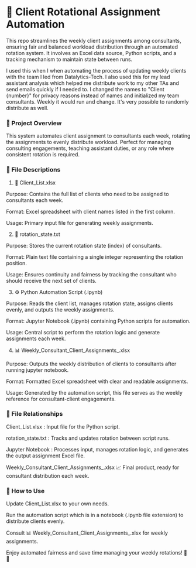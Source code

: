 # 📂 Client Rotational Assignment Automation

This repo streamlines the weekly client assignments among consultants, ensuring fair and balanced workload distribution through an automated rotation system. It involves an Excel data source, Python scripts, and a tracking mechanism to maintain state between runs.

I used this when I when automating the process of updating weekly clients with the team I led from Datalytics-Tech. I also used this for my lead assistant analysis which helped me distribute work to my other TAs and send emails quickly if I needed to. I changed the names to "Client {number}" for privacy reasons instead of names and initialized my team consultants. Weekly it would run and change. It's very possible to randomly distribute as well.

### 📌 Project Overview

This system automates client assignment to consultants each week, rotating the assignments to evenly distribute workload. Perfect for managing consulting engagements, teaching assistant duties, or any role where consistent rotation is required.

### 📁 File Descriptions

1. 📃 Client_List.xlsx

Purpose: Contains the full list of clients who need to be assigned to consultants each week.

Format: Excel spreadsheet with client names listed in the first column.

Usage: Primary input file for generating weekly assignments.

2. 🔄 rotation_state.txt

Purpose: Stores the current rotation state (index) of consultants.

Format: Plain text file containing a single integer representing the rotation position.

Usage: Ensures continuity and fairness by tracking the consultant who should receive the next set of clients.

3. ⚙️ Python Automation Script (.ipynb)

Purpose: Reads the client list, manages rotation state, assigns clients evenly, and outputs the weekly assignments.

Format: Jupyter Notebook (.ipynb) containing Python scripts for automation.

Usage: Central script to perform the rotation logic and generate assignments each week.

4. 📊 Weekly_Consultant_Client_Assignments_.xlsx

Purpose: Outputs the weekly distribution of clients to consultants after running jupyter notebook.

Format: Formatted Excel spreadsheet with clear and readable assignments.

Usage: Generated by the automation script, this file serves as the weekly reference for consultant-client engagements.

### 🔗 File Relationships

Client_List.xlsx : Input file for the Python script.

rotation_state.txt : Tracks and updates rotation between script runs.

Jupyter Notebook : Processes input, manages rotation logic, and generates the output assignment Excel file.

Weekly_Consultant_Client_Assignments_.xlsx 📈 Final product, ready for consultant distribution each week.

### 🚀 How to Use

Update Client_List.xlsx to your own needs.

Run the automation script which is in a notebook (.ipynb file extension) to distribute clients evenly.

Consult 📊 Weekly_Consultant_Client_Assignments_.xlsx for weekly assignments.

Enjoy automated fairness and save time managing your weekly rotations! 🌟✨

